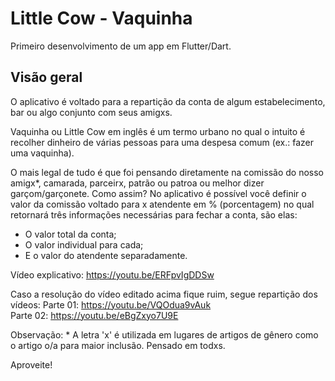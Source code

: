 # Little Cow - Vaquinha

Primeiro desenvolvimento de um app em Flutter/Dart.

## Visão geral

O aplicativo é voltado para a repartição da conta de algum estabelecimento, bar ou algo conjunto com seus amigxs. 

Vaquinha ou Little Cow em inglês é um termo urbano no qual o intuito é recolher dinheiro de várias pessoas para uma despesa comum (ex.: fazer uma vaquinha).

O mais legal de tudo é que foi pensando diretamente na comissão do nosso amigx*, camarada, parceirx, patrão ou patroa ou melhor dizer garçom/garçonete. Como assim?
No aplicativo é possível você definir o valor da comissão voltado para x atendente em % (porcentagem) no qual retornará três informações necessárias para fechar a conta, são elas:

- O valor total da conta; <br>
- O valor individual para cada; <br>
- E o valor do atendente separadamente. <br>
     
Vídeo explicativo: 
https://youtu.be/ERFpvIgDDSw

Caso a resolução do vídeo editado acima fique ruim, segue repartição dos vídeos:
Parte 01: https://youtu.be/VQOdua9vAuk <br>
Parte 02: https://youtu.be/eBgZxyo7U9E <br>


Observação: * A letra 'x' é utilizada em lugares de artigos de gênero como o artigo o/a para maior inclusão. Pensado em todxs.

Aproveite! 
